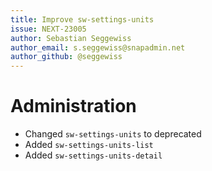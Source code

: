 ```yaml
---
title: Improve sw-settings-units
issue: NEXT-23005
author: Sebastian Seggewiss
author_email: s.seggewiss@snapadmin.net
author_github: @seggewiss
---
```

# Administration
* Changed `sw-settings-units` to deprecated
* Added `sw-settings-units-list`
* Added `sw-settings-units-detail`
